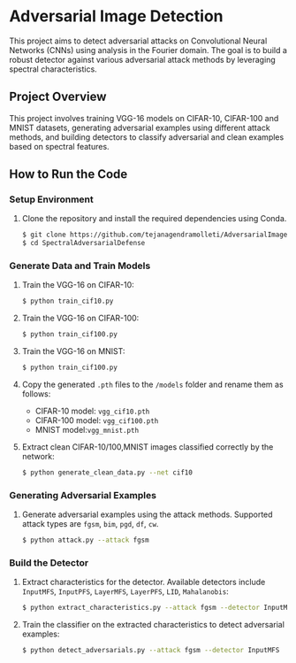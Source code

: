 # Adversarial Image Detection

This project aims to detect adversarial attacks on Convolutional Neural Networks (CNNs) using analysis in the Fourier domain. The goal is to build a robust detector against various adversarial attack methods by leveraging spectral characteristics.

## Project Overview

This project involves training VGG-16 models on CIFAR-10, CIFAR-100 and MNIST datasets, generating adversarial examples using different attack methods, and building detectors to classify adversarial and clean examples based on spectral features.

## How to Run the Code

### Setup Environment

1. Clone the repository and install the required dependencies using Conda.

    ```bash
    $ git clone https://github.com/tejanagendramolleti/AdversarialImageDetection
    $ cd SpectralAdversarialDefense
    ```




### Generate Data and Train Models

1. Train the VGG-16 on CIFAR-10:
    ```bash
    $ python train_cif10.py
    ```

2. Train the VGG-16 on CIFAR-100:
    ```bash
    $ python train_cif100.py
    ```
3. Train the VGG-16 on MNIST:
    ```bash
    $ python train_cif100.py
    ```
4. Copy the generated `.pth` files to the `/models` folder and rename them as follows:
    - CIFAR-10 model: `vgg_cif10.pth`
    - CIFAR-100 model: `vgg_cif100.pth`
    - MNIST model:`vgg_mnist.pth`

5. Extract clean CIFAR-10/100,MNIST images classified correctly by the network:
    ```bash
    $ python generate_clean_data.py --net cif10
    ```

### Generating Adversarial Examples

1. Generate adversarial examples using the attack methods. Supported attack types are `fgsm`, `bim`, `pgd`, `df`, `cw`.
    ```bash
    $ python attack.py --attack fgsm
    ```

### Build the Detector

1. Extract characteristics for the detector. Available detectors include `InputMFS`, `InputPFS`, `LayerMFS`, `LayerPFS`, `LID`, `Mahalanobis`:
    ```bash
    $ python extract_characteristics.py --attack fgsm --detector InputMFS
    ```

2. Train the classifier on the extracted characteristics to detect adversarial examples:
    ```bash
    $ python detect_adversarials.py --attack fgsm --detector InputMFS
    ```

